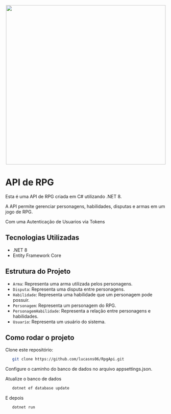 <p align="center">
   <img width="500em" src="https://github.com/user-attachments/assets/586ff36f-0202-4a1c-8455-da00697ffc34">
</p>

# API de RPG

Esta é uma API de RPG criada em C# utilizando .NET 8. 

A API permite gerenciar personagens, habilidades, disputas e armas em um jogo de RPG.

Com uma Autenticação de Usuarios via Tokens

## Tecnologias Utilizadas

- .NET 8
- Entity Framework Core

## Estrutura do Projeto

- `Arma`: Representa uma arma utilizada pelos personagens.
- `Disputa`: Representa uma disputa entre personagens.
- `Habilidade`: Representa uma habilidade que um personagem pode possuir.
- `Personagem`: Representa um personagem do RPG.
- `PersonagemHabilidade`: Representa a relação entre personagens e habilidades.
- `Usuario`: Representa um usuário do sistema.

## Como rodar o projeto

Clone este repositório:

```bash
   git clone https://github.com/lucasns06/RpgApi.git
```

Configure o caminho do banco de dados no arquivo appsettings.json.

Atualize o banco de dados
```bash
   dotnet ef database update
```

E depois

```bash
   dotnet run
```
